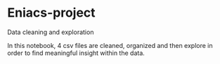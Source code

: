 # Eniacs-project
Data cleaning and exploration

In this notebook, 4 csv files are cleaned, organized and then explore in order to find meaningful insight within the data.
